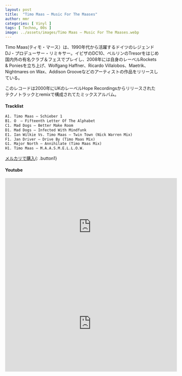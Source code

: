 ```yaml
---
layout: post
title:  "Timo Maas – Music For The Maases"
author: mmr
categories: [ Vinyl ]
tags: [ Techno, 00s ]
image: ../assets/images/Timo Maas – Music For The Maases.webp
---
```


Timo Maas(ティモ・マース）は、1990年代から活躍するドイツのレジェンドDJ・プロデューサー・リミキサー。イビザのDC10、ベルリンのTresorをはじめ国内外の有名クラブ＆フェスでプレイし、2008年には自身のレーベルRockets & Poniesを立ち上げ、Wolfgang Haffner、Ricardo Villalobos、Maetrik、Nightmares on Wax、Addison Grooveなどのアーティストの作品をリリースしている。

このレコードは2000年にUKのレーベルHope Recordingsからリリースされたテクノトラックとremixで構成されてたミックスアルバム。

#### Tracklist
```md
A1. Timo Maas – Schieber 1
B1. O  – Fifteenth Letter Of The Alphabet
C1. Mad Dogs – Better Make Room
D1. Mad Dogs – Infected With Mindfunk
E1. Ian Wilkie Vs. Timo Maas – Twin Town (Nick Warren Mix)
F1. Jan Driver – Drive By (Timo Maas Mix)
G1. Major North – Annihilate (Timo Maas Mix)
H1. Timo Maas – M.A.A.S.M.E.L.L.O.W.
```

[メルカリで購入](https://jp.mercari.com/item/m61344314465?afid=6142608987){: .button1}

#### Youtube
<iframe width="560" height="315" src="https://www.youtube.com/embed/u9h4I2x7wrQ?si=GOsmGxc-Iica0py1" title="YouTube video player" frameborder="0" allow="accelerometer; autoplay; clipboard-write; encrypted-media; gyroscope; picture-in-picture; web-share" referrerpolicy="strict-origin-when-cross-origin" allowfullscreen></iframe>

<iframe width="560" height="315" src="https://www.youtube.com/embed/esaA34qZbYk?si=8p3amVSg3fcHcNN_" title="YouTube video player" frameborder="0" allow="accelerometer; autoplay; clipboard-write; encrypted-media; gyroscope; picture-in-picture; web-share" referrerpolicy="strict-origin-when-cross-origin" allowfullscreen></iframe>